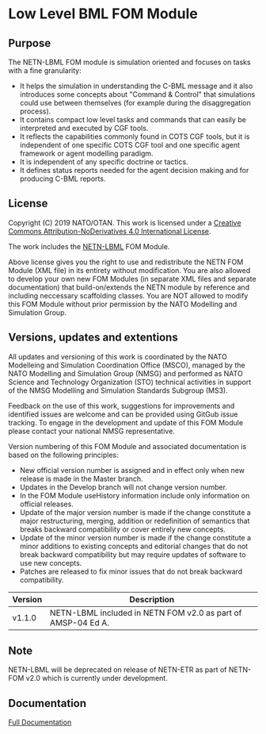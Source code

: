 # Low Level BML FOM Module

## Purpose
The NETN-LBML FOM module is simulation oriented and focuses on tasks with a fine granularity:
* It helps the simulation in understanding the C-BML message and it also introduces some concepts about "Command & Control" that simulations could use between themselves (for example during the disaggregation process).
* It contains compact low level tasks and commands that can easily be interpreted and executed by CGF tools.
* It reflects the capabilities commonly found in COTS CGF tools, but it is independent of one specific COTS CGF tool and one specific agent framework or agent modelling paradigm.
* It is independent of any specific doctrine or tactics.
* It defines status reports needed for the agent decision making and for producing C-BML reports.

			
## License

Copyright (C) 2019 NATO/OTAN.
This work is licensed under a [Creative Commons Attribution-NoDerivatives 4.0 International License](LICENCE.md). 

The work includes the [NETN-LBML](NETN-LBML_v1.1.0.xml) FOM Module.

Above license gives you the right to use and redistribute the NETN FOM Module (XML file) in its entirety without modification. You are also allowed to develop your own new FOM Modules (in separate XML files and separate documentation) that build-on/extends the NETN module by reference and including neccessary scaffolding classes. You are NOT allowed to modify this FOM Module without prior permission by the NATO Modelling and Simulation Group. 

## Versions, updates and extentions

All updates and versioning of this work is coordinated by the NATO Modelleing and Simulation Coordination Office (MSCO), managed by the NATO Modelling and Simulation Group (NMSG) and performed as NATO Science and Technology Organization (STO) technical activities in support of the NMSG Modelling and Simulation Standards Subgroup (MS3).

Feedback on the use of this work, suggestions for improvements and identified issues are welcome and can be provided using GitGub issue tracking. To engage in the development and update of this FOM Module please contact your national NMSG representative.

Version numbering of this FOM Module and associated documentation is based on the following principles:

* New official version number is assigned and in effect only when new release is made in the Master branch.
* Updates in the Develop branch will not change version number.
* In the FOM Module useHistory information include only information on official releases.
* Update of the major version number is made if the change constitute a major restructuring, merging, addition or redefinition of semantics that breaks backward compatibility or cover entirely new concepts.
* Update of the minor version number is made if the change constitute a minor additions to existing concepts and editorial changes that do not break backward compatibility but may require updates of software to use new concepts.
* Patches are released to fix minor issues that do not break backward compatibility.

|Version|Description|
|---|---|
|v1.1.0 |NETN-LBML included in NETN FOM v2.0 as part of AMSP-04 Ed A.|

## Note

NETN-LBML will be deprecated on release of NETN-ETR as part of NETN-FOM v2.0 which is currently under development.

## Documentation

[Full Documentation](https://nso.nato.int/nso/nsdd/APdetails.html?APNo=2268&LA=EN)
